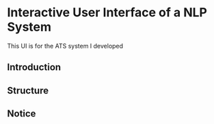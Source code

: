 # Interactive User Interface of a NLP System
This UI is for the ATS system I developed

## Introduction


## Structure

## Notice
